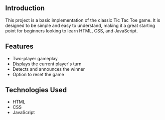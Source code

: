 ## Introduction

This project is a basic implementation of the classic Tic Tac Toe game. It is designed to be simple and easy to understand, making it a great starting point for beginners looking to learn HTML, CSS, and JavaScript.

## Features

- Two-player gameplay
- Displays the current player's turn
- Detects and announces the winner
- Option to reset the game

## Technologies Used

- HTML
- CSS
- JavaScript
